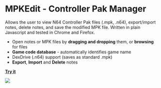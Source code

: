 # MPKEdit - Controller Pak Manager
Allows the user to view N64 Controller Pak files (.mpk, .n64),
export/import notes, delete notes, and save the modified MPK file.
Written in plain Javascript and tested in Chrome and Firefox.

* Open notes or MPK files by **dragging and dropping** them, or **browsing** for files
* **Game code database** - automatically identifies game name
* DexDrive (.n64) support (saves as standard .mpk)
* **Export**, **Import** and **Delete** notes

[**Try it**](http://rawgit.com/bryc/mempak/master/index.html)

<div style="align:center"><img src="http://i.imgur.com/XPkbSyR.png"></div>
